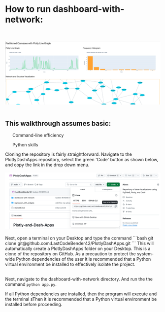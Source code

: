 # How to run dashboard-with-network:
<br></br>
<img src="dashboard.png" alt="Example Image"><br></br>
## This walkthrough assumes basic:
  <ul>Command-line efficiency </ul>
  <ul>Python skills</ul>
Cloning the repository is fairly straightforward. Navigate to the PlotlyDashApps repository, select the green 'Code' button as shown below, and copy the link in the drop down menu. 
<br></br>
<img src="clone_the_repo.png" alt="Example Image">
<br></br>
Next, open a terminal on your Desktop and type the command 
```bash 
git clone git@github.com:LastCodeBender42/PlotlyDashApps.git
```
This will automatically create a PlotlyDashApps folder on your Desktop. This is a clone of the repository on GitHub. As a precaution to protect the system-wide Python dependencies of the user it is recommended that a Python virtual environment be installed to effectively isolate the project.
<br></br>


Next, navigate to the dashboard-with-network directory. And run the the command `python app.py`. 


If all Python dependencies are installed, then the program will execute and the terminal sThen it is recommended that a Python virtual environment be installed before proceeding.


